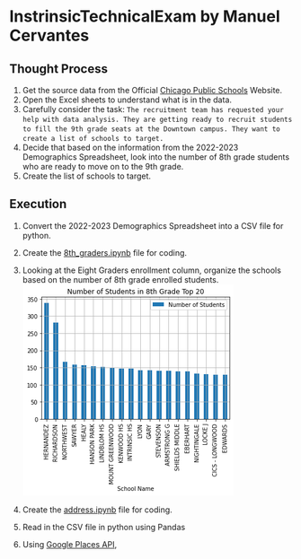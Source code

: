 # InstrinsicTechnicalExam by Manuel Cervantes

## Thought Process
1. Get the source data from the Official [Chicago Public Schools](https://www.cps.edu/about/district-data/demographics/) Website.
2. Open the Excel sheets to understand what is in the data.
3. Carefully consider the task: `The recruitment team has requested your help with data analysis. They are getting ready to recruit students to fill the 9th grade seats at the Downtown campus. They want to create a list of schools to target.`
4. Decide that based on the information from the 2022-2023 Demographics Spreadsheet, look into the number of 8th grade students who are ready to move on to the 9th grade.
5. Create the list of schools to target. 

## Execution
1. Convert the 2022-2023 Demographics Spreadsheet into a CSV file for python.
2. Create the [8th_graders.ipynb](https://github.com/meduardoscervantes/InstrinsicTechnicalExam/blob/main/8th_graders.ipynb) file for coding.
3. Looking at the Eight Graders enrollment column, organize the schools based on the number of 8th grade enrolled students. 
    ![Here](https://github.com/meduardoscervantes/InstrinsicTechnicalExam/blob/main/resources/img/top_20_school.png "Top Schools with 8th Graders")


2. Create the [address.ipynb](https://github.com/meduardoscervantes/InstrinsicTechnicalExam/blob/main/address.ipynb) file for coding.
3. Read in the CSV file in python using Pandas
4. Using [Google Places API](https://developers.google.com/maps/documentation/places/web-service/overview), 